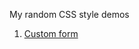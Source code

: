 My random CSS style demos

1. [Custom form](https://radekpelikan.github.io/style-demos/form-demo/dist/)
